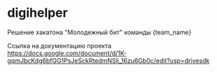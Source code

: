 # digihelper
Решение хакатона "Молодежный бит" команды {team_name}

Ссылка на документацию проекта
https://docs.google.com/document/d/1K-gqmJbcKdg6bfGG1PsJeSckRtedmNSli_16zu6Gb0c/edit?usp=drivesdk
